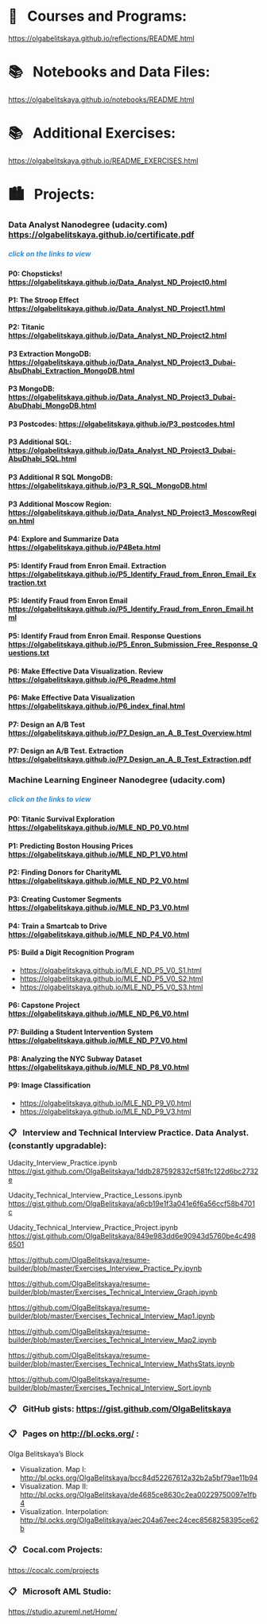 
# &#x1F4DD; &nbsp; Courses and Programs: 
https://olgabelitskaya.github.io/reflections/README.html

# &#x1F4DA; &nbsp; Notebooks and Data Files:
https://olgabelitskaya.github.io/notebooks/README.html

# &#x1F4DA; &nbsp; Additional Exercises:
https://olgabelitskaya.github.io/README_EXERCISES.html

# &#x1F3D9; &nbsp; Projects:

### Data Analyst Nanodegree (udacity.com)  https://olgabelitskaya.github.io/certificate.pdf
##### <span style="color:#338DD4">click on the links to view</span>
#### P0: Chopsticks! https://olgabelitskaya.github.io/Data_Analyst_ND_Project0.html
#### P1: The Stroop Effect https://olgabelitskaya.github.io/Data_Analyst_ND_Project1.html
#### P2: Titanic https://olgabelitskaya.github.io/Data_Analyst_ND_Project2.html
#### P3 Extraction MongoDB: https://olgabelitskaya.github.io/Data_Analyst_ND_Project3_Dubai-AbuDhabi_Extraction_MongoDB.html
#### P3 MongoDB: https://olgabelitskaya.github.io/Data_Analyst_ND_Project3_Dubai-AbuDhabi_MongoDB.html
#### P3 Postcodes: https://olgabelitskaya.github.io/P3_postcodes.html
#### P3 Additional SQL: https://olgabelitskaya.github.io/Data_Analyst_ND_Project3_Dubai-AbuDhabi_SQL.html
#### P3 Additional R SQL MongoDB: https://olgabelitskaya.github.io/P3_R_SQL_MongoDB.html
#### P3 Additional Moscow Region: https://olgabelitskaya.github.io/Data_Analyst_ND_Project3_MoscowRegion.html
#### P4: Explore and Summarize Data  https://olgabelitskaya.github.io/P4Beta.html
#### P5: Identify Fraud from Enron Email. Extraction https://olgabelitskaya.github.io/P5_Identify_Fraud_from_Enron_Email_Extraction.txt
#### P5: Identify Fraud from Enron Email  https://olgabelitskaya.github.io/P5_Identify_Fraud_from_Enron_Email.html
#### P5: Identify Fraud from Enron Email. Response Questions https://olgabelitskaya.github.io/P5_Enron_Submission_Free_Response_Questions.txt
#### P6: Make Effective Data Visualization. Review  https://olgabelitskaya.github.io/P6_Readme.html
#### P6: Make Effective Data Visualization  https://olgabelitskaya.github.io/P6_index_final.html
#### P7: Design an A/B Test  https://olgabelitskaya.github.io/P7_Design_an_A_B_Test_Overview.html
#### P7: Design an A/B Test. Extraction https://olgabelitskaya.github.io/P7_Design_an_A_B_Test_Extraction.pdf

### Machine Learning Engineer Nanodegree (udacity.com) 
##### <span style="color:#338DD4">click on the links to view</span>
#### P0: Titanic Survival Exploration https://olgabelitskaya.github.io/MLE_ND_P0_V0.html
#### P1: Predicting Boston Housing Prices https://olgabelitskaya.github.io/MLE_ND_P1_V0.html
#### P2: Finding Donors for CharityML https://olgabelitskaya.github.io/MLE_ND_P2_V0.html
#### P3: Creating Customer Segments https://olgabelitskaya.github.io/MLE_ND_P3_V0.html
#### P4: Train a Smartcab to Drive https://olgabelitskaya.github.io/MLE_ND_P4_V0.html
#### P5: Build a Digit Recognition Program 
- https://olgabelitskaya.github.io/MLE_ND_P5_V0_S1.html
- https://olgabelitskaya.github.io/MLE_ND_P5_V0_S2.html
- https://olgabelitskaya.github.io/MLE_ND_P5_V0_S3.html
#### P6: Capstone Project https://olgabelitskaya.github.io/MLE_ND_P6_V0.html
#### P7: Building a Student Intervention System https://olgabelitskaya.github.io/MLE_ND_P7_V0.html
#### P8: Analyzing the NYC Subway Dataset https://olgabelitskaya.github.io/MLE_ND_P8_V0.html
#### P9: Image Classification 
- https://olgabelitskaya.github.io/MLE_ND_P9_V0.html
- https://olgabelitskaya.github.io/MLE_ND_P9_V3.html

### &#x1F4CB; &nbsp; Interview and Technical Interview Practice. Data Analyst. (constantly upgradable):
Udacity_Interview_Practice.ipynb 
https://gist.github.com/OlgaBelitskaya/1ddb287592832cf581fc122d6bc2732e

Udacity_Technical_Interview_Practice_Lessons.ipynb  https://gist.github.com/OlgaBelitskaya/a6cb19e1f3a041e6f6a56ccf58b4701c

Udacity_Technical_Interview_Practice_Project.ipynb
https://gist.github.com/OlgaBelitskaya/849e983dd6e90943d5760be4c4986501

https://github.com/OlgaBelitskaya/resume-builder/blob/master/Exercises_Interview_Practice_Py.ipynb

https://github.com/OlgaBelitskaya/resume-builder/blob/master/Exercises_Technical_Interview_Graph.ipynb

https://github.com/OlgaBelitskaya/resume-builder/blob/master/Exercises_Technical_Interview_Map1.ipynb

https://github.com/OlgaBelitskaya/resume-builder/blob/master/Exercises_Technical_Interview_Map2.ipynb

https://github.com/OlgaBelitskaya/resume-builder/blob/master/Exercises_Technical_Interview_MathsStats.ipynb

https://github.com/OlgaBelitskaya/resume-builder/blob/master/Exercises_Technical_Interview_Sort.ipynb

### &#x1F4CB; &nbsp; GitHub gists: https://gist.github.com/OlgaBelitskaya

### &#x1F4CB; &nbsp; Pages on http://bl.ocks.org/ :
Olga Belitskaya’s Block 
- Visualization. Map I: http://bl.ocks.org/OlgaBelitskaya/bcc84d52267612a32b2a5bf79ae11b94
- Visualization. Map II: http://bl.ocks.org/OlgaBelitskaya/de4685ce8630c2ea00229750097e1fb4
- Visualization. Interpolation: http://bl.ocks.org/OlgaBelitskaya/aec204a67eec24cec8568258395ce62b

### &#x1F4CB; &nbsp; Cocal.com Projects: 
https://cocalc.com/projects

### &#x1F4CB; &nbsp; Microsoft AML Studio: 
https://studio.azureml.net/Home/
